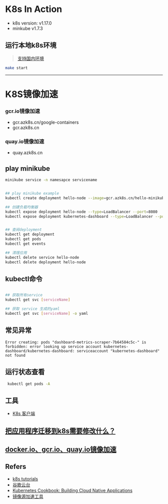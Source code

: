 # K8s In Action

- k8s version: v1.17.0
- minkube v1.7.3

## 运行本地k8s环境

> [支持国内环境](https://yq.aliyun.com/articles/221687)

```bash
make start
```

___

# K8S镜像加速

### gcr.io镜像加速

- gcr.azk8s.cn/google-containers
- gcr.azk8s.cn

### quay.io镜像加速

- quay.azk8s.cn


## play minikube

```bash
minikube service -n namesapce servicename
```

```bash

## play minikube example
kubectl create deployment hello-node --image=gcr.azk8s.cn/hello-minikube-zero-install/hello-node

## 创建负载均衡器
kubectl expose deployment hello-node --type=LoadBalancer --port=8080
kubectl expose deployment kubernetes-dashboard --type=LoadBalancer --port=8443


## 查阅deployment
kubectl get deployment
kubectl get pods
kubectl get events

## 清理应用
kubectl delete service hello-node
kubectl delete deployment hello-node
```


## kubectl命令

```bash

## 获取所有service
kubectl get svc [serviceName]

## 获取 service 生成的yaml
kubectl get svc [serviceName] -o yaml

```


## 常见异常

```
Error creating: pods "dashboard-metrics-scraper-7b64584c5c-" is forbidden: error looking up service account kubernetes-dashboard/kubernetes-dashboard: serviceaccount "kubernetes-dashboard" not found
```

## 运行状态查看

```bash
 kubectl get pods -A
```

## 工具

- [K8s 客户端](https://kubernetic.com/)

## [把应用程序迁移到k8s需要修改什么？](https://blog.csdn.net/weixin_38748858/article/details/102758381)

## [docker.io、gcr.io、quay.io镜像加速](https://www.ilanni.com/?p=14534)

## Refers

- [k8s tutorials](https://kubernetes.io/zh/docs/tutorials/stateless-application/expose-external-ip-address/)
- [谷歌云台](https://console.cloud.google.com/freetrial?pli=1)
- [Kubernetes Cookbook: Building Cloud Native Applications](https://books.google.com.hk/books?id=QBlMDwAAQBAJ&dq=minikube+dashboard+without+using+addons&hl=zh-CN)
- [镜像源加速工具](https://github.com/xuxinkun/littleTools#azk8spull)